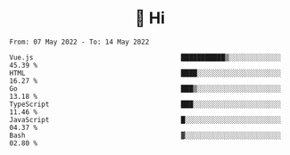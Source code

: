 <h1 align="center">👋 Hi</h1>
<!-- <h3 align="center">An enthusiastic frontend developer</h3> -->

<!--START_SECTION:waka-->

```text
From: 07 May 2022 - To: 14 May 2022

Vue.js                                     ███████████▒░░░░░░░░░░░░░   45.39 %
HTML                                       ████░░░░░░░░░░░░░░░░░░░░░   16.27 %
Go                                         ███▒░░░░░░░░░░░░░░░░░░░░░   13.18 %
TypeScript                                 ███░░░░░░░░░░░░░░░░░░░░░░   11.46 %
JavaScript                                 █░░░░░░░░░░░░░░░░░░░░░░░░   04.37 %
Bash                                       ▓░░░░░░░░░░░░░░░░░░░░░░░░   02.80 %
```

<!--END_SECTION:waka-->
